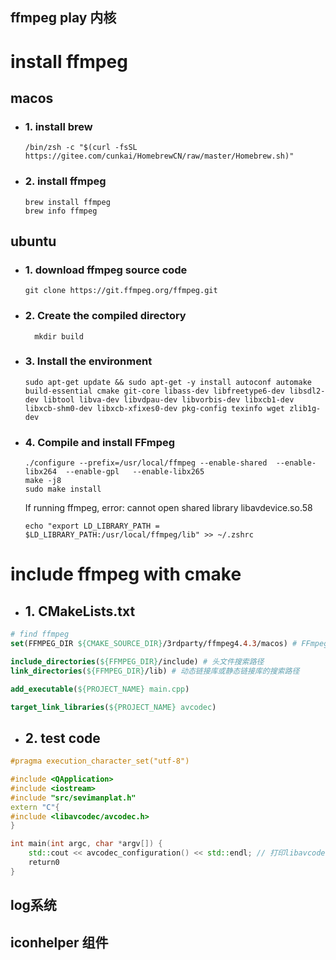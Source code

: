 ## ffmpeg play 内核
# install ffmpeg

## macos
- ### 1. install brew

    ```shell
    /bin/zsh -c "$(curl -fsSL https://gitee.com/cunkai/HomebrewCN/raw/master/Homebrew.sh)"
    ```

- ### 2. install ffmpeg
    ```shell
    brew install ffmpeg    
    brew info ffmpeg
    ```
  
## ubuntu
    
- ### 1. download ffmpeg source code 
    ```shell
   git clone https://git.ffmpeg.org/ffmpeg.git
    ```
- ### 2. Create the compiled directory
  ```shell
    mkdir build
  ```
- ### 3. Install the environment
  ```shell
  sudo apt-get update && sudo apt-get -y install autoconf automake build-essential cmake git-core libass-dev libfreetype6-dev libsdl2-dev libtool libva-dev libvdpau-dev libvorbis-dev libxcb1-dev libxcb-shm0-dev libxcb-xfixes0-dev pkg-config texinfo wget zlib1g-dev
  ```
- ### 4. Compile and install FFmpeg
  ```shell
  ./configure --prefix=/usr/local/ffmpeg --enable-shared  --enable-libx264  --enable-gpl   --enable-libx265
  make -j8
  sudo make install
  ```
  If running ffmpeg, error: cannot open shared library libavdevice.so.58
  ```shell
  echo "export LD_LIBRARY_PATH = $LD_LIBRARY_PATH:/usr/local/ffmpeg/lib" >> ~/.zshrc
  ```
  

# include ffmpeg with cmake

- ## 1. CMakeLists.txt
```cmake
# find ffmpeg
set(FFMPEG_DIR ${CMAKE_SOURCE_DIR}/3rdparty/ffmpeg4.4.3/macos) # FFmpeg的安装目录，可以通过命令"brew info ffmpeg"获取

include_directories(${FFMPEG_DIR}/include) # 头文件搜索路径
link_directories(${FFMPEG_DIR}/lib) # 动态链接库或静态链接库的搜索路径

add_executable(${PROJECT_NAME} main.cpp)

target_link_libraries(${PROJECT_NAME} avcodec)
```

- ## 2. test code

```c++
#pragma execution_character_set("utf-8")

#include <QApplication>
#include <iostream>
#include "src/sevimanplat.h"
extern "C"{
#include <libavcodec/avcodec.h>
}

int main(int argc, char *argv[]) {
    std::cout << avcodec_configuration() << std::endl; // 打印libavcodec构建时配置信息。
    return0
}

```



## log系统
## iconhelper 组件
